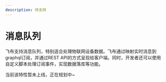 ```yaml
---
description: 待支持
---
```


# 消息队列

飞布支持消息队列，特别适合处理物联网设备数据。飞布通过映射实时消息到graphql订阅，并通过REST API的方式呈现给客户端。同时，开发者还可以使用自定义脚本处理订阅事件，实现数据落库等功能。

当前该特性暂未上线，正在规划中\~
